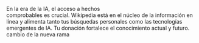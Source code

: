 En la era de la IA, el acceso a hechos  
comprobables es crucial. Wikipedia está en el
núcleo de la información en línea y alimenta tanto tus búsquedas personales como
 las tecnologías emergentes de IA.
 Tu donación fortalece el conocimiento actual y futuro.
    cambio de la nueva rama
    